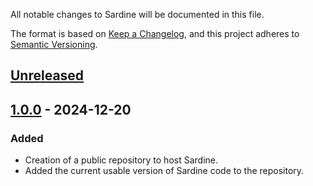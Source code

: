 All notable changes to Sardine will be documented in this file.

The format is based on [Keep a Changelog](https://keepachangelog.com/en/1.1.0/), and this project adheres to [Semantic Versioning](https://semver.org/spec/v2.0.0.html).


[Unreleased]
------------


[1.0.0] - 2024-12-20
--------------------
### Added
+ Creation of a public repository to host Sardine.
+ Added the current usable version of Sardine code to the repository.

[unreleased]: https://github.com/orger-lab/sardine/compare/v1.0.0...HEAD
[1.0.0]: https://github.com/orger-lab/sardine/releases/tag/v1.0.0
